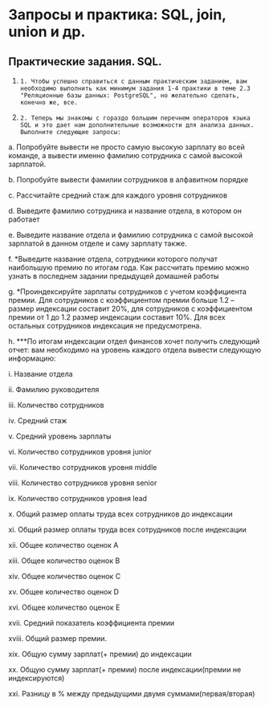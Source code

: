 # Запросы и практика: SQL, join, union и др. 
## Практические задания. SQL.

1.     1. Чтобы успешно справиться с данным практическим заданием, вам необходимо выполнить как минимум задания 1-4 практики в теме 2.3 "Реляционные базы данных: PostgreSQL", но желательно сделать, конечно же, все.

2.     2. Теперь мы знакомы с гораздо большим перечнем операторов языка SQL и это дает нам дополнительные возможности для анализа данных. Выполните следующие запросы:

a.     Попробуйте вывести не просто самую высокую зарплату во всей команде, а вывести именно фамилию сотрудника с самой высокой зарплатой.

b.     Попробуйте вывести фамилии сотрудников в алфавитном порядке

c.     Рассчитайте средний стаж для каждого уровня сотрудников

d.     Выведите фамилию сотрудника и название отдела, в котором он работает

e.     Выведите название отдела и фамилию сотрудника с самой высокой зарплатой в данном отделе и саму зарплату также.

f.      *Выведите название отдела, сотрудники которого получат наибольшую премию по итогам года. Как рассчитать премию можно узнать в последнем задании предыдущей домашней работы

g.    *Проиндексируйте зарплаты сотрудников с учетом коэффициента премии. Для сотрудников с коэффициентом премии больше 1.2 – размер индексации составит 20%, для сотрудников с коэффициентом премии от 1 до 1.2 размер индексации составит 10%. Для всех остальных сотрудников индексация не предусмотрена.

h.    ***По итогам индексации отдел финансов хочет получить следующий отчет: вам необходимо на уровень каждого отдела вывести следующую информацию:

 i.     Название отдела

ii.     Фамилию руководителя

iii.     Количество сотрудников

iv.     Средний стаж

v.     Средний уровень зарплаты

vi.     Количество сотрудников уровня junior

vii.     Количество сотрудников уровня middle

viii.     Количество сотрудников уровня senior

ix.     Количество сотрудников уровня lead

x.     Общий размер оплаты труда всех сотрудников до индексации

xi.     Общий размер оплаты труда всех сотрудников после индексации

xii.     Общее количество оценок А

xiii.     Общее количество оценок B

xiv.     Общее количество оценок C

xv.     Общее количество оценок D

xvi.     Общее количество оценок Е

xvii.     Средний показатель коэффициента премии

xviii.     Общий размер премии.

xix.     Общую сумму зарплат(+ премии) до индексации

xx.     Общую сумму зарплат(+ премии) после индексации(премии не индексируются)

xxi.     Разницу в % между предыдущими двумя суммами(первая/вторая)